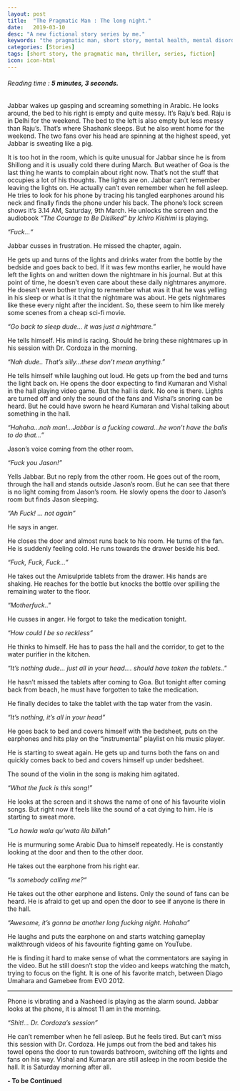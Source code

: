```yaml
---
layout: post
title:  "The Pragmatic Man : The long night."
date:   2019-03-10
desc: "A new fictional story series by me."
keywords: "the pragmatic man, short story, mental health, mental disorder, psychology, horror, super power, fiction, schizophrenia, story, Ahmad W Khan, Ahmad Waliullah Khan, Krazy4Sunshin3"
categories: [Stories]
tags: [short story, the pragmatic man, thriller, series, fiction]
icon: icon-html
---
```

###### *Reading time : **5 minutes, 3 seconds.***

Jabbar wakes up gasping and screaming something in Arabic. He looks around, the bed to his right is empty and quite messy. It’s Raju’s bed. Raju is in Delhi for the weekend. The bed to the left is also empty but less messy than Raju’s. That’s where Shashank sleeps. But he also went home for the weekend. The two fans over his head are spinning at the highest speed, yet Jabbar is sweating like a pig.

It is too hot in the room, which is quite unusual for Jabbar since he is from Shillong and it is usually cold there during March. But weather of Goa is the last thing he wants to complain about right now. That’s not the stuff that occupies a lot of his thoughts. The lights are on. Jabbar can’t remember leaving the lights on. He actually can’t even remember when he fell asleep. He tries to look for his phone by tracing his tangled earphones around his neck and finally finds the phone under his back. The phone’s lock screen shows it’s 3.14 AM, Saturday, 9th March. He unlocks the screen and the audiobook _“The Courage to Be Disliked” by Ichiro Kishimi_ is playing. 

_“Fuck...“_

Jabbar cusses in frustration. He missed the chapter, again.

He gets up and turns of the lights and drinks water from the bottle by the bedside and goes back to bed. If it was few months earlier, he would have left the lights on and written down the nightmare in his journal. But at this point of time, he doesn’t even care about these daily nightmares anymore. He doesn’t even bother trying to remember what was it that he was yelling in his sleep or what is it that the nightmare was about. He gets nightmares like these every night after the incident. So, these seem to him like merely some scenes from a cheap sci-fi movie.

_“Go back to sleep dude… it was just a nightmare.”_

He tells himself. His mind is racing. Should he bring these nightmares up in his session with Dr. Cordoza in the morning. 

_“Nah dude.. That’s silly...these don’t mean anything.”_

He tells himself while laughing out loud. He gets up from the bed and turns the light back on. He opens the door expecting to find Kumaran and Vishal in the hall playing video game. But the hall is dark. No one is there. Lights are turned off and only the sound of the fans and Vishal’s snoring can be heard. But he could have sworn he heard Kumaran and Vishal talking about something in the hall. 

_“Hahaha...nah man!...Jabbar is a fucking coward...he won’t have the balls to do that...”_

Jason’s voice coming from the other room.

_“Fuck you Jason!”_

Yells Jabbar. But no reply from the other room. He goes out of the room, through the hall and stands outside Jason’s room. But he can see that there is no light coming from Jason’s room. He slowly opens the door to Jason’s room but finds Jason sleeping. 

_“Ah Fuck! … not again”_

He says in anger.

He closes the door and almost runs back to his room. He turns of the fan. He is suddenly feeling cold. He runs towards the drawer beside his bed. 

_“Fuck, Fuck, Fuck...”_

He takes out the Amisulpride tablets from the drawer. His hands are shaking. He reaches for the bottle but knocks the bottle over spilling the remaining water to the floor.

_“Motherfuck.."_

He cusses in anger. He forgot to take the medication tonight. 

_“How could I be so reckless”_

He thinks to himself. He has to pass the hall and the corridor, to get to the water purifier in the kitchen.

_“It’s nothing dude… just all in your head…. should have taken the tablets.."_

He hasn’t missed the tablets after coming to Goa. But tonight after coming back from beach, he must have forgotten to take the medication.

He finally decides to take the tablet with the tap water from the vasin.

_“It’s nothing, it’s all in your head”_

He goes back to bed and covers himself with the bedsheet, puts on the earphones and hits play on the “instrumental” playlist on his music player. 

He is starting to sweat again. He gets up and turns both the fans on and quickly comes back to bed and covers himself up under bedsheet. 

The sound of the violin in the song is making him agitated.

_“What the fuck is this song!”_

He looks at the screen and it shows the name of one of his favourite violin songs. But right now it feels like the sound of a cat dying to him. He is starting to sweat more. 

_“La hawla wala qu’wata illa billah”_

He is murmuring some Arabic Dua to himself repeatedly. He is constantly looking at the door and then to the other door. 

He takes out the earphone from his right ear.

_“Is somebody calling me?“_

He takes out the other earphone and listens. Only the sound of fans can be heard. He is afraid to get up and open the door to see if anyone is there in the hall.

_“Awesome, it’s gonna be another long fucking night. Hahaha”_

He laughs and puts the earphone on and starts watching gameplay walkthrough videos of his favourite fighting game on YouTube.

He is finding it hard to make sense of what the commentators are saying in the video. But he still doesn’t stop the video and keeps watching the match, trying to focus on the fight. It is one of his favorite match, between Diago Umahara and Gamebee from EVO 2012. 

 ----------------------------------

Phone is vibrating and a Nasheed is playing as the alarm sound. Jabbar looks at the phone, it is almost 11 am in the morning. 

_“Shit!... Dr. Cordoza’s session”_

He can’t remember when he fell asleep. But he feels tired. But can’t miss this session with Dr. Cordoza. He jumps out from the bed and takes his towel opens the door to run towards bathroom, switching off the lights and fans on his way. Vishal and Kumaran are still asleep in the room beside the hall. It is Saturday morning after all. 


  **- To be Continued**





